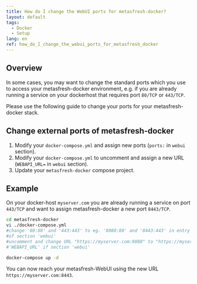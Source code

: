 ```yaml
---
title: How do I change the WebUI ports for metasfresh-docker?
layout: default
tags:  
  - Docker
  - Setup
lang: en
ref: how_do_I_change_the_webui_ports_for_metasfresh_docker
---
```


## Overview
In some cases, you may want to change the standard ports which you use to access your metasfresh-docker environment, e.g. if you are already running a service on your dockerhost that requires port `80/TCP` or `443/TCP`.

Please use the following guide to change your ports for your metasfresh-docker stack.

## Change external ports of metasfresh-docker
1. Modify your `docker-compose.yml` and assign new ports (`ports:` in `webui` section).
1. Modify your `docker-compose.yml` to uncomment and assign a new URL (`WEBAPI_URL=` in `webui` section).
1. Update your `metasfresh-docker` compose project.


## Example

On your docker-host `myserver.com` you are already running a service on port `443/TCP` and want to assign metasfresh-docker a new port `8443/TCP`.


```bash
cd metasfresh-docker
vi ./docker-compose.yml
#change '80:80' and '443:443' to eg. '8080:80' and '8443:443' in entry 'ports:'
#of section 'webui'
#uncomment and change URL "https://myserver.com:8080" to "https://myserver.com:8443" in entry
#'WEBAPI_URL' if section 'webui'

docker-compose up -d
```
You can now reach your metasfresh-WebUI using the new URL `https://myserver.com:8443`.
